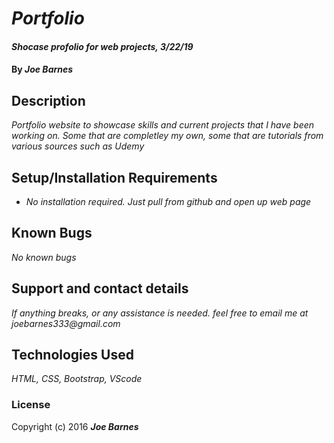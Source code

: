 # _Portfolio_

#### _Shocase profolio for web projects, 3/22/19_

#### By _**Joe Barnes**_

## Description

_Portfolio website to showcase skills and current projects that I have been working on. Some that are completley my own, some that are tutorials from various sources such as Udemy_

## Setup/Installation Requirements

* _No installation required. Just pull from github and open up web page_



## Known Bugs

_No known bugs_

## Support and contact details

_If anything breaks, or any assistance is needed. feel free to email me at joebarnes333@gmail.com_

## Technologies Used

_HTML, CSS, Bootstrap, VScode_

### License



Copyright (c) 2016 **_Joe Barnes_**